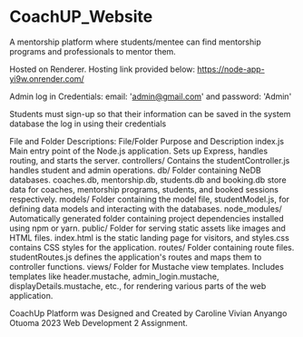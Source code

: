 # CoachUP_Website
A mentorship platform where students/mentee can find mentorship programs and professionals to mentor them.


Hosted on Renderer. Hosting link provided below:
https://node-app-yi9w.onrender.com/ 

Admin log in Credentials: email: 'admin@gmail.com' and password: 'Admin'

Students must sign-up so that their information can be saved in the system database the log in using their credentials


File and Folder Descriptions:
File/Folder
Purpose and Description
index.js
Main entry point of the Node.js application. Sets up Express, handles routing, and starts the server.
controllers/
Contains the studentController.js handles student and admin operations.
db/
Folder containing NeDB databases. coaches.db, mentorship.db, students.db and booking.db store data for coaches, mentorship programs, students, and booked sessions respectively.
models/
Folder containing the model file, studentModel.js, for defining data models and interacting with the databases.
node_modules/
Automatically generated folder containing project dependencies installed using npm or yarn.
public/
Folder for serving static assets like images and HTML files. index.html is the static landing page for visitors, and styles.css contains CSS styles for the application.
routes/
Folder containing route files. studentRoutes.js defines the application's routes and maps them to controller functions.
views/
Folder for Mustache view templates. Includes templates like header.mustache, admin_login.mustache, displayDetails.mustache, etc., for rendering various parts of the web application.


CoachUp Platform was Designed and Created by Caroline Vivian Anyango Otuoma 2023 Web Development 2 Assignment.
